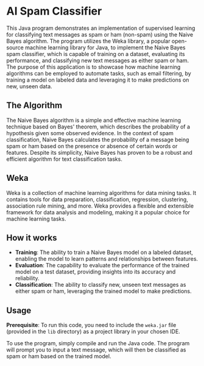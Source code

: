 # AI Spam Classifier

This Java program demonstrates an implementation of supervised learning for classifying text messages as spam or ham (non-spam) using the Naive Bayes algorithm. The program utilizes the Weka library, a popular open-source machine learning library for Java, to implement the Naive Bayes spam classifier, which is capable of training on a dataset, evaluating its performance, and classifying new text messages as either spam or ham. The purpose of this application is to showcase how machine learning algorithms can be employed to automate tasks, such as email filtering, by training a model on labeled data and leveraging it to make predictions on new, unseen data.

## The Algorithm
The Naive Bayes algorithm is a simple and effective machine learning technique based on Bayes' theorem, which describes the probability of a hypothesis given some observed evidence. In the context of spam classification, Naive Bayes calculates the probability of a message being spam or ham based on the presence or absence of certain words or features. Despite its simplicity, Naive Bayes has proven to be a robust and efficient algorithm for text classification tasks.



## Weka
Weka is a collection of machine learning algorithms for data mining tasks. It contains tools for data preparation, classification, regression, clustering, association rule mining, and more. Weka provides a flexible and extensible framework for data analysis and modeling, making it a popular choice for machine learning tasks.

## How it works

* **Training**: The ability to train a Naive Bayes model on a labeled dataset, enabling the model to learn patterns and relationships between features.
* **Evaluation**: The capability to evaluate the performance of the trained model on a test dataset, providing insights into its accuracy and reliability.
* **Classification**: The ability to classify new, unseen text messages as either spam or ham, leveraging the trained model to make predictions.

## Usage

**Prerequisite**: To run this code, you need to include the `weka.jar` file (provided in the `lib` directory) as a project library in your chosen IDE.

To use the program, simply compile and run the Java code. The program will prompt you to input a text message, which will then be classified as spam or ham based on the trained model.
